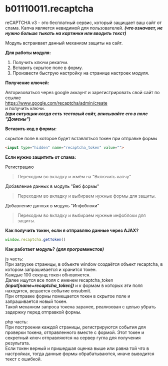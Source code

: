 # b01110011.recaptcha

reCAPTCHA v3 - это бесплатный сервис, который защищает ваш сайт от спама. Капча является невидимой для пользователей. ***(что означает, не нужно больше тыкать на картинки или вводить текст)***  

Модуль встраивает данный механизм защиты на сайт.  
  
**Для работы модуля:**
1. Получить ключи рекапчи.
2. Вставить скрытое поле в форму.
3. Произвести быструю настройку на странице настроек модуля.

**Получение ключей:**

Авторизоваться через google аккаунт и зарегистрировать свой сайт по ссылке  
https://www.google.com/recaptcha/admin/create  
и получить ключи.  
***(при ситуации когда есть тестовый сайт, вписывайте его в поле "Домены")***  

**Вставить код в формы:**

скрытое поле в которое будет вставляться токен при отправке формы
```html
<input type="hidden" name="recaptcha_token" value="">
```

**Если нужно защитить от спама:**

Регистрацию  
> Переходим во вкладку и жмём на "Включить капчу"  
  
Добавление данных в модуль "Веб формы"  
> Переходим во вкладку и выбираем нужные формы для защиты.    
  
Добавление данных в модуль "Инфоблоки"  
> Переходим во вкладку и выбираем нужные инфоблоки для защиты.  

**Как получить токен, если я отправляю данные через AJAX?**
```js
window.recaptcha.getToken()
```

**Как работает модуль?** ***(для программистов)***

js часть:  
При загрузке страницы, в объекте window создаётся объект recaptcha, в котором запрашивается и хранится токен.  
Каждые 100 секунд токен обновляется.  
Далее ищутся все поля с именем recaptcha_token ***(input[name=recaptcha_token])*** и к формам в которых эти поля находятся, вешается событие onsubmit.  
При отправке формы помещается токен в скрытое поле и запрашивается новый токен.  
Такой механизм запроса токена заранее, реализован с целью убрать задержку перед отправкой формы.  
  
php часть:  
При построении каждой страницы, регистрируются события для проверки токена, отправленного вместе с формой. Этот токен и секретный ключ отправляются на сервер гугла для получения результата.  
Если токен верный и пришедшая оценка выше или равна той что в настройках, тогда данные формы обрабатываются, иначе выводится текст с ошибкой.  